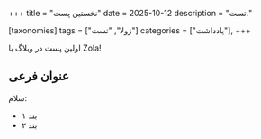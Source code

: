 +++
title = "نخستین پست"
date = 2025-10-12
description = "تست."

[taxonomies] 
    tags = ["زولا", "تست"]
    categories = ["یادداشت"],
+++

اولین پست در وبلاگ با Zola!

## عنوان فرعی

سلام:
- بند ۱
- بند ۲
